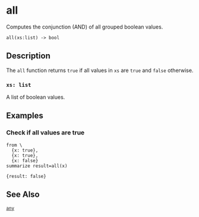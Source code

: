 # all

Computes the conjunction (AND) of all grouped boolean values.

```tql
all(xs:list) -> bool
```

## Description

The `all` function returns `true` if all values in `xs` are `true` and `false`
otherwise.

### `xs: list`

A list of boolean values.

## Examples

### Check if all values are true

```tql
from \
  {x: true},
  {x: true},
  {x: false}
summarize result=all(x)
```

```tql
{result: false}
```

## See Also

[`any`](any.md)
